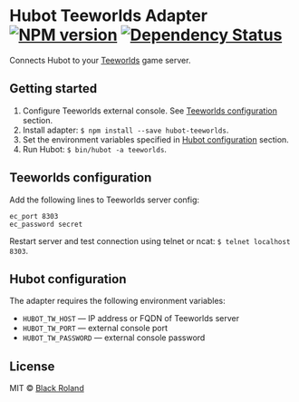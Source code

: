 # Hubot Teeworlds Adapter [![NPM version][npm-image]][npm-url] [![Dependency Status][daviddm-image]][daviddm-url]

Connects Hubot to your [Teeworlds](https://www.teeworlds.com/) game server.

## Getting started

1. Configure Teeworlds external console. See [Teeworlds configuration](#hubot-configuration) section.
2. Install adapter: `$ npm install --save hubot-teeworlds`.
3. Set the environment variables specified in [Hubot configuration](#hubot-configuration) section.
4. Run Hubot: `$ bin/hubot -a teeworlds`.

## Teeworlds configuration

Add the following lines to Teeworlds server config:

```
ec_port 8303
ec_password secret
```

Restart server and test connection using telnet or ncat: `$ telnet localhost 8303`.

## Hubot configuration

The adapter requires the following environment variables:

* `HUBOT_TW_HOST` — IP address or FQDN of Teeworlds server
* `HUBOT_TW_PORT` — external console port
* `HUBOT_TW_PASSWORD` — external console password

## License

MIT © [Black Roland](https://github.com/black-roland)

[npm-image]: https://badge.fury.io/js/hubot-teeworlds.svg
[npm-url]: https://npmjs.org/package/hubot-teeworlds
[daviddm-image]: https://david-dm.org/black-roland/hubot-teeworlds.svg?theme=shields.io
[daviddm-url]: https://david-dm.org/black-roland/hubot-teeworlds
